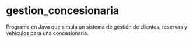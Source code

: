 # gestion_concesionaria
Programa en Java que simula un sistema de gestión de clientes, reservas y vehículos para una concesionaria.
